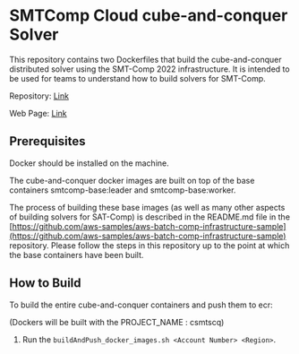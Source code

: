 # SMTComp Cloud cube-and-conquer Solver 

This repository contains two Dockerfiles that build the cube-and-conquer distributed solver using the SMT-Comp 2022 infrastructure.  It is intended to be used for teams to understand how to build solvers for SMT-Comp.

Repository: [Link](https://github.com/usi-verification-and-security/SMTS/tree/cube-and-conquer)

Web Page: [Link](http://verify.inf.usi.ch/opensmt2)

## Prerequisites

Docker should be installed on the machine.  

The cube-and-conquer docker images are built on top of the base containers smtcomp-base:leader and smtcomp-base:worker.

The process of building these base images (as well as many other aspects of building solvers for SAT-Comp) is described in the README.md file in the [https://github.com/aws-samples/aws-batch-comp-infrastructure-sample](https://github.com/aws-samples/aws-batch-comp-infrastructure-sample) repository.
Please follow the steps in this repository up to the point at which the base containers have been built.

## How to Build

To build the entire cube-and-conquer containers and push them to ecr:

(Dockers will be built with the PROJECT_NAME : csmtscq)
1. Run the `buildAndPush_docker_images.sh <Account Number> <Region>`.


